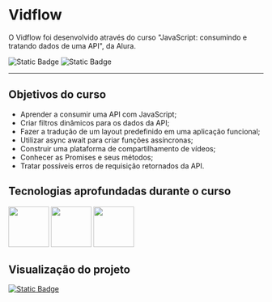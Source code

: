 # Vidflow

  O Vidflow foi desenvolvido através do curso "JavaScript: consumindo e tratando dados de uma API", da Alura.

![Static Badge](https://img.shields.io/badge/Conclu%C3%ADdo-label?style=for-the-badge&label=Status) ![Static Badge](https://img.shields.io/badge/Alura-label?style=for-the-badge&label=Curso&color=%23000080)

<hr>

## Objetivos do curso

* Aprender a consumir uma API com JavaScript;
* Criar filtros dinâmicos para os dados da API;
* Fazer a tradução de um layout predefinido em uma aplicação funcional;
* Utilizar async await para criar funções assíncronas;
* Construir uma plataforma de compartilhamento de vídeos;
* Conhecer as Promises e seus métodos;
* Tratar possíveis erros de requisição retornados da API.

## Tecnologias aprofundadas durante o curso

<img src="https://cdn.jsdelivr.net/gh/devicons/devicon@latest/icons/html5/html5-original-wordmark.svg" width="80" height="80"/>                <img src="https://cdn.jsdelivr.net/gh/devicons/devicon@latest/icons/css3/css3-original-wordmark.svg" width="80" height="80"/>                <img src="https://cdn.jsdelivr.net/gh/devicons/devicon@latest/icons/javascript/javascript-original.svg" width="80" height="80"/>

## Visualização do projeto
<a href="https://vidflow-eosin.vercel.app/" target="_blank">![Static Badge](https://img.shields.io/badge/Vercel-project?style=for-the-badge&color=A91079)</a>
